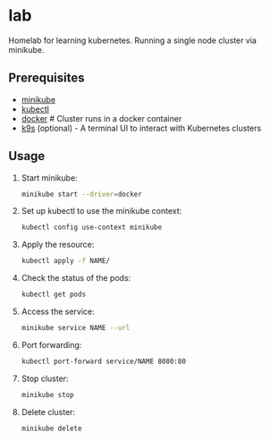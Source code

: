 # lab

Homelab for learning kubernetes. Running a single node cluster via minikube.

## Prerequisites

- [minikube](https://minikube.sigs.k8s.io/docs/start/)
- [kubectl](https://kubernetes.io/docs/tasks/tools/)
- [docker](https://docs.docker.com/get-docker/) # Cluster runs in a docker container
- [k9s](https://k9scli.io/) (optional) - A terminal UI to interact with Kubernetes clusters


## Usage
1. Start minikube:
   ```bash
   minikube start --driver=docker
   ```
2. Set up kubectl to use the minikube context:
   ```bash
   kubectl config use-context minikube
   ```

3. Apply the resource:
   ```bash
   kubectl apply -f NAME/
   ```

4. Check the status of the pods:
   ```bash
   kubectl get pods
   ```

5. Access the service:
   ```bash
   minikube service NAME --url
   ```

6. Port forwarding:
   ```bash
   kubectl port-forward service/NAME 8080:80
   ```

6. Stop cluster:
   ```bash
   minikube stop
   ```

7. Delete cluster:
   ```bash
   minikube delete
   ```

